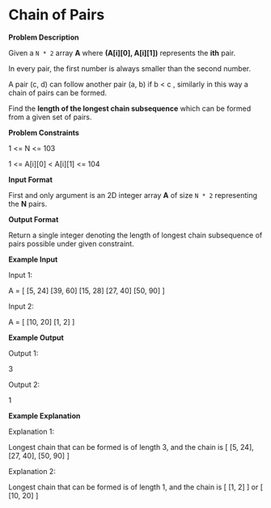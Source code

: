 # Chain of Pairs
**Problem Description**  

Given a `N * 2` array **A** where **(A[i][0], A[i][1])** represents the **ith** pair.

In every pair, the first number is always smaller than the second number.

A pair (c, d) can follow another pair (a, b) if b < c , similarly in this way a chain of pairs can be formed.

Find the **length of the longest chain subsequence** which can be formed from a given set of pairs.

  
  
**Problem Constraints**  

1 <= N <= 103

1 <= A[i][0] < A[i][1] <= 104

  
  
**Input Format**  

First and only argument is an 2D integer array **A** of size `N * 2` representing the **N** pairs.

  
  
**Output Format**  

Return a single integer denoting the length of longest chain subsequence of pairs possible under given constraint.

  
  
**Example Input**  

Input 1:

 A = [  [5, 24]
        [39, 60]
        [15, 28]
        [27, 40]
        [50, 90]
     ]

Input 2:

 
A = [   [10, 20]
        [1, 2]
     ]

  
  
**Example Output**  

Output 1:

 3

Output 2:

 1

  
  
**Example Explanation**  

Explanation 1:

 Longest chain that can be formed is of length 3, and the chain is [ [5, 24], [27, 40], [50, 90] ]

Explanation 2:

 Longest chain that can be formed is of length 1, and the chain is [ [1, 2] ] or [ [10, 20] ]
